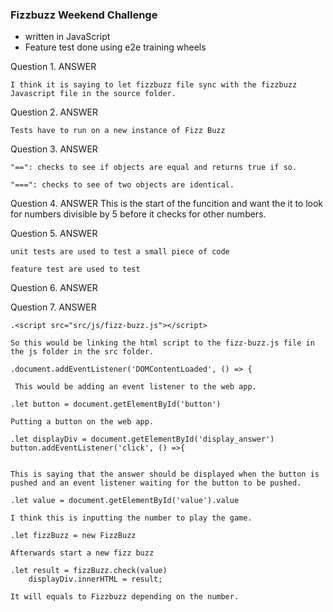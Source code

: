 ### Fizzbuzz Weekend Challenge
- written in JavaScript 
- Feature test done using e2e training wheels



Question 1. 
    ANSWER

    I think it is saying to let fizzbuzz file sync with the fizzbuzz Javascript file in the source folder.

Question 2.
    ANSWER

    Tests have to run on a new instance of Fizz Buzz

Question 3.
    ANSWER

    "==": checks to see if objects are equal and returns true if so.

    "===": checks to see of two objects are identical.

Question 4.
    ANSWER
    This is the start of the funcition and want the it to look for numbers divisible by 5 before it checks for other numbers.

Question 5.
    ANSWER

    unit tests are used to test a small piece of code

    feature test are used to test

Question 6.
    ANSWER



Question 7.
    ANSWER

    .<script src="src/js/fizz-buzz.js"></script>

    So this would be linking the html script to the fizz-buzz.js file in the js folder in the src folder.

    .document.addEventListener('DOMContentLoaded', () => {

     This would be adding an event listener to the web app.

    .let button = document.getElementById('button')  

    Putting a button on the web app.

    .let displayDiv = document.getElementById('display_answer') 
    button.addEventListener('click', () =>{


    This is saying that the answer should be displayed when the button is pushed and an event listener waiting for the button to be pushed.

    .let value = document.getElementById('value').value

    I think this is inputting the number to play the game.

    .let fizzBuzz = new FizzBuzz

    Afterwards start a new fizz buzz

    .let result = fizzBuzz.check(value)
        displayDiv.innerHTML = result;

    It will equals to Fizzbuzz depending on the number.







